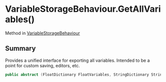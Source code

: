 # VariableStorageBehaviour.GetAllVariables()

Method in [VariableStorageBehaviour](/docs/api/csharp/yarn.unity.variablestoragebehaviour.md)

## Summary


Provides a unified interface for exporting all variables.
Intended to be a point for custom saving, editors, etc.


```csharp
public abstract (FloatDictionary FloatVariables, StringDictionary StringVariables, BoolDictionary BoolVariables) GetAllVariables();
```

